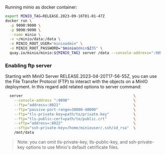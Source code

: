 
Running minio as docker container:
```bash
export MINIO_TAG=RELEASE.2023-09-16T01-01-47Z
docker run \
  -p 9000:9000 \
  -p 9090:9090 \
  --name minio \
  -v ~/minio/data:/data \
  -e MINIO_ROOT_USER="minioadmin" \
  -e MINIO_ROOT_PASSWORD="$minio@dmin$235" \
  quay.io/minio/minio:${MINIO_TAG} server /data --console-address=":9090"
```


### Enabling ftp server

Starting with MinIO Server RELEASE.2023-04-20T17-56-55Z, you can use the File Transfer Protocol (FTP) to interact with the objects on a MinIO deployment.
In this regard add related options to server command:
```bash
  server                                                  \
    --console-address ":9090"                             \
    --ftp="address=:8021"                                 \
    --ftp="passive-port-range=30000-40000"                \
    --ftp="tls-private-key=path/to/private.key"           \
    --ftp="tls-public-cert=path/to/public.crt"            \
    --sftp="address=:8022"                                \
    --sftp="ssh-private-key=/home/miniouser/.ssh/id_rsa"  \
    /mnt/data
```
>  Note: you can omit tls-private-key, tls-public-key, and ssh-private-key options to use Minio's default cetrificate files.